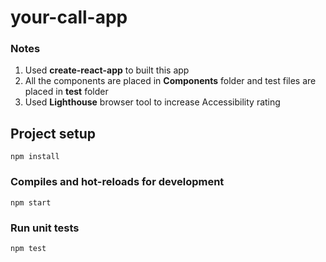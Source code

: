 # your-call-app

### Notes

1. Used **create-react-app** to built this app
2. All the components are placed in **Components** folder and test files are placed in **test** folder
3. Used **Lighthouse** browser tool to increase Accessibility rating

## Project setup

```
npm install
```

### Compiles and hot-reloads for development

```
npm start
```

### Run unit tests

```
npm test
```
